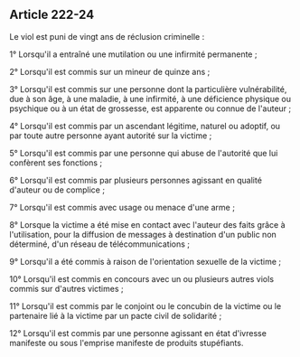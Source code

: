 Article 222-24
----
Le viol est puni de vingt ans de réclusion criminelle :

1° Lorsqu'il a entraîné une mutilation ou une infirmité permanente ;

2° Lorsqu'il est commis sur un mineur de quinze ans ;

3° Lorsqu'il est commis sur une personne dont la particulière vulnérabilité, due
à son âge, à une maladie, à une infirmité, à une déficience physique ou
psychique ou à un état de grossesse, est apparente ou connue de l'auteur ;

4° Lorsqu'il est commis par un ascendant légitime, naturel ou adoptif, ou par
toute autre personne ayant autorité sur la victime ;

5° Lorsqu'il est commis par une personne qui abuse de l'autorité que lui
confèrent ses fonctions ;

6° Lorsqu'il est commis par plusieurs personnes agissant en qualité d'auteur ou
de complice ;

7° Lorsqu'il est commis avec usage ou menace d'une arme ;

8° Lorsque la victime a été mise en contact avec l'auteur des faits grâce à
l'utilisation, pour la diffusion de messages à destination d'un public non
déterminé, d'un réseau de télécommunications ;

9° Lorsqu'il a été commis à raison de l'orientation sexuelle de la victime ;

10° Lorsqu'il est commis en concours avec un ou plusieurs autres viols commis
sur d'autres victimes ;

11° Lorsqu'il est commis par le conjoint ou le concubin de la victime ou le
partenaire lié à la victime par un pacte civil de solidarité ;

12° Lorsqu'il est commis par une personne agissant en état d'ivresse manifeste
ou sous l'emprise manifeste de produits stupéfiants.
